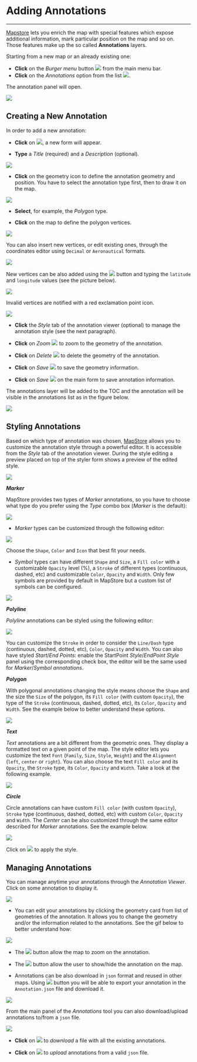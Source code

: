 # Adding Annotations 
********************

[Mapstore](https://mapstore.geo-solutions.it/mapstore/#/) lets you enrich the map with special features which expose additional information, mark particular position on the map and so on.
Those features make up the so called **Annotations** layers.

Starting from a new map or an already existing one:

* **Click** on the *Burger menu* button <img src="../img/button/burger.jpg" class="ms-docbutton" /> from the main menu bar.
* **Click** on the *Annotations* option from the list <img src="../img/button/annotation-option.jpg" class="ms-docbutton" style="max-height:20px;"/>.

The annotation panel will open.

<img src="../img/annotations/annotation_tool.jpg" class="ms-docimage" />

Creating a New Annotation
-------------------------

In order to add a new annotation:

* **Click** on <img src="../img/button/+++.jpg" class="ms-docbutton" />, a new form will appear.

* **Type** a *Title* (required) and a *Description* (optional).

<img src="../img/annotations/annotation_form_filled.jpg" class="ms-docimage"  style="max-width:500px;"/>

* **Click** on the geometry icon to define the annotation geometry and position. You have to select the annotation type first, then to draw it on the map.

<img src="../img/annotations/annotations_types.jpg" class="ms-docimage" style="max-width:500px;"/>

* **Select**, for example, the *Polygon* type.

* **Click** on the map to define the polygon vertices.

<img src="../img/annotations/polygon_annotation_drawing.gif" class="ms-docimage" style="max-width:700px;"/>

You can also insert new vertices, or edit existing ones, through the coordinates editor using `Decimal` or `Aeronautical` formats.

<img src="../img/annotations/coordinates_format_switcher.jpg" class="ms-docimage" style="max-width:500px;" />

New vertices can be also added using the <img src="../img/button/++.jpg" class="ms-docbutton" /> button and typing the `latitude` and `longitude` values (see the picture below).

<img src="../img/annotations/add_vertex_button.jpg" class="ms-docimage" style="max-width:500px;" />

Invalid vertices are notified with a red exclamation point icon.

<img src="../img/annotations/invalid_vertex.jpg" class="ms-docimage" style="max-width:500px;" />

* **Click** the *Style* tab of the annotation viewer (optional) to manage the annotation style (see the next paragraph).

* **Click** on *Zoom* <img src="../img/button/zoom-feature.jpg" class="ms-docbutton" /> to zoom to the geometry of the annotation.

* **Click** on *Delete* <img src="../img/button/delete_white_button.jpg" class="ms-docbutton" /> to delete the geometry of the annotation.

* **Click** on *Save* <img src="../img/button/save_button.jpg" class="ms-docbutton" /> to save the geometry information.

* **Click** on *Save* <img src="../img/button/save_button.jpg" class="ms-docbutton" /> on the main form to save annotation information.

The annotations layer will be added to the TOC and the annotation will be visible in the annotations list as in the figure below.

<img src="../img/annotations/tijuana_annotation.jpg" class="ms-docimage" />

Styling Annotations
-------------------

Based on which type of annotation was chosen, [MapStore](https://mapstore.geo-solutions.it/mapstore/#/) allows you to customize the annotation style through a powerful editor. It is accessible from the *Style* tab of the annotation viewer. During the style editing a preview placed on top of the styler form shows a preview of the edited style.

<img src="../img/annotations/annotations_toolbar.jpg" class="ms-docimage" style="max-width:500px;"/>

***Marker***

MapStore provides two types of *Marker* annotations, so you have to choose what type do you prefer using the *Type* combo box (*Marker* is the default):

<img src="../img/annotations/marker_type_selection.jpg" class="ms-docimage" style="max-width:500px;"/>

* *Marker* types can be customized through the following editor:

<img src="../img/annotations/marker_style_editor.jpg" class="ms-docimage" style="max-width:500px;"/>

Choose the `Shape`, `Color` and `Icon` that best fit your needs.

* *Symbol* types can  have different `Shape` and `Size`, a `Fill color` with a customizable `Opacity` level (%), a `Stroke` of different types (continuous, dashed, etc) and customizable `Color`, `Opacity` and `Width`. Only few symbols are provided by default in MapStore but a custom list of symbols can be configured.

<img src="../img/annotations/symbol_style_editor.jpg" class="ms-docimage" style="max-width:500px;"/>

***Polyline***

*Polyline* annotations can be styled using the following editor:

<img src="../img/annotations/polyline_style_editor.jpg" class="ms-docimage" style="max-width:500px;"/>

You can customize the `Stroke` in order to consider the `Line/Dash` type (continuous, dashed, dotted, etc), `Color`, `Opacity` and `Width`. You can also have styled *Start*/*End Points*: enable the StartPoint *Style*/*EndPoint Style* panel using the corresponding check box, the editor will be the same used for *Marker*/*Symbol annotations*.

***Polygon***

With polygonal annotations changing the style means choose the `Shape` and the size the `Size` of the polygon, its `Fill color` (with custom `Opacity`), the type of the `Stroke` (continuous, dashed, dotted, etc), its `Color`, `Opacity` and `Width`.
See the example below to better understand these options.

<img src="../img/annotations/polygon_style_editor.jpg" class="ms-docimage" style="max-width:500px;"/>

***Text***

*Text* annotations are a bit different from the geometric ones. They display a formatted text on a given point of the map.
The style editor lets you customize the text `Font` (`Family`, `Size`, `Style`, `Weight`) and the `Alignment` (`left`, `center` or `right`).
You can also choose the text `Fill color` and its `Opacity`, the `Stroke` type, its `Color`, `Opacity` and `Width`. Take a look at the following example.

<img src="../img/annotations/text_annotation_editor.jpg" class="ms-docimage" style="max-width:500px;"/>

***Circle***

Circle annotations can have custom `Fill color` (with custom `Opacity`), `Stroke` type (continuous, dashed, dotted, etc) with custom `Color`, `Opacity` and `Width`. The *Center* can be also customized through the same editor described for *Marker* annotations.
See the example below.

<img src="../img/annotations/circle_style_editor.jpg" class="ms-docimage" style="max-width:500px;"/>

Click on <img src="../img/button/apply_button.jpg" class="ms-docbutton"/> to apply the style.

Managing Annotations
--------------------

You can manage anytime your annotations through the *Annotation Viewer*. Click on some annotation to display it.

<img src="../img/annotations/annotation_toolbar.jpg" class="ms-docimage" style="max-width:500px;"/>

* You can edit your annotations by clicking the geometry card from list of geometries of the annotation. It allows you to change the geometry and/or the information related to the annotations. See the gif below to better understand how:

<img src="../img/annotations/editing_annotations.gif" class="ms-docimage" style="max-width:700px;" />

* The <img src="../img/button/zoom_button.jpg" class="ms-docbutton" /> button allow the map to zoom on the annotation.

* The <img src="../img/button/eyeon.jpg" class="ms-docbutton" /> button allow the user to show/hide the annotation on the map.

* Annotations can be also download in `json` format and reused in other maps. Using <img src="../img/button/download_annotation_button.jpg" class="ms-docbutton" /> button you will be able to export your annotation in the `Annotation.json` file and download it.

<img src="../img/annotations/download_annotation.jpg" class="ms-docimage"/>

From the main panel of the *Annotations* tool you can also download/upload annotations to/from a `json` file.

<img src="../img/annotations/annotations_main_panel.jpg" class="ms-docimage" style="max-width:500px;" />

* **Click** on <img src="../img/button/download_annotation_button.jpg" class="ms-docbutton" > to *download* a file with all the existing annotations.

* **Click** on <img src="../img/button/upload_annotation_button.jpg" class="ms-docbutton" > to *upload* annotations from a valid `json` file.
